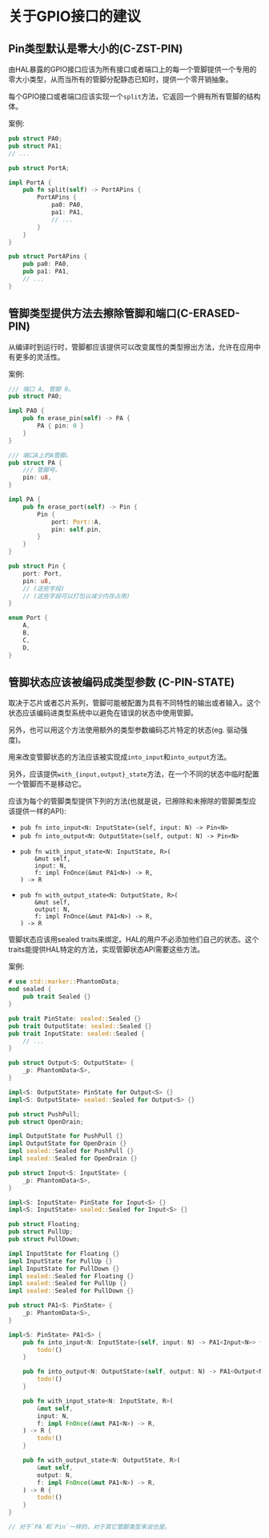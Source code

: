 # 关于GPIO接口的建议

<a id="c-zst-pin"></a>
## Pin类型默认是零大小的(C-ZST-PIN)

由HAL暴露的GPIO接口应该为所有接口或者端口上的每一个管脚提供一个专用的零大小类型，从而当所有的管脚分配静态已知时，提供一个零开销抽象。

每个GPIO接口或者端口应该实现一个`split`方法，它返回一个拥有所有管脚的结构体。

案例:

```rust
pub struct PA0;
pub struct PA1;
// ...

pub struct PortA;

impl PortA {
    pub fn split(self) -> PortAPins {
        PortAPins {
            pa0: PA0,
            pa1: PA1,
            // ...
        }
    }
}

pub struct PortAPins {
    pub pa0: PA0,
    pub pa1: PA1,
    // ...
}
```

<a id="c-erased-pin"></a>
## 管脚类型提供方法去擦除管脚和端口(C-ERASED-PIN)

从编译时到运行时，管脚都应该提供可以改变属性的类型擦出方法，允许在应用中有更多的灵活性。

案例:

```rust
/// 端口 A, 管脚 0。
pub struct PA0;

impl PA0 {
    pub fn erase_pin(self) -> PA {
        PA { pin: 0 }
    }
}

/// 端口A上的A管脚。
pub struct PA {
    /// 管脚号。
    pin: u8,
}

impl PA {
    pub fn erase_port(self) -> Pin {
        Pin {
            port: Port::A,
            pin: self.pin,
        }
    }
}

pub struct Pin {
    port: Port,
    pin: u8,
    // (这些字段)
    // (这些字段可以打包以减少内存占用)
}

enum Port {
    A,
    B,
    C,
    D,
}
```

<a id="c-pin-state"></a>
## 管脚状态应该被编码成类型参数 (C-PIN-STATE)

取决于芯片或者芯片系列，管脚可能被配置为具有不同特性的输出或者输入。这个状态应该编码进类型系统中以避免在错误的状态中使用管脚。

另外，也可以用这个方法使用额外的类型参数编码芯片特定的状态(eg. 驱动强度)。

用来改变管脚状态的方法应该被实现成`into_input`和`into_output`方法。

另外，应该提供`with_{input,output}_state`方法，在一个不同的状态中临时配置一个管脚而不是移动它。

应该为每个的管脚类型提供下列的方法(也就是说，已擦除和未擦除的管脚类型应该提供一样的API):

* `pub fn into_input<N: InputState>(self, input: N) -> Pin<N>`
* `pub fn into_output<N: OutputState>(self, output: N) -> Pin<N>`
* ```ignore
  pub fn with_input_state<N: InputState, R>(
      &mut self,
      input: N,
      f: impl FnOnce(&mut PA1<N>) -> R,
  ) -> R
  ```
* ```ignore
  pub fn with_output_state<N: OutputState, R>(
      &mut self,
      output: N,
      f: impl FnOnce(&mut PA1<N>) -> R,
  ) -> R
  ```

管脚状态应该用sealed traits来绑定。HAL的用户不必添加他们自己的状态。这个traits能提供HAL特定的方法，实现管脚状态API需要这些方法。

案例:

```rust
# use std::marker::PhantomData;
mod sealed {
    pub trait Sealed {}
}

pub trait PinState: sealed::Sealed {}
pub trait OutputState: sealed::Sealed {}
pub trait InputState: sealed::Sealed {
    // ...
}

pub struct Output<S: OutputState> {
    _p: PhantomData<S>,
}

impl<S: OutputState> PinState for Output<S> {}
impl<S: OutputState> sealed::Sealed for Output<S> {}

pub struct PushPull;
pub struct OpenDrain;

impl OutputState for PushPull {}
impl OutputState for OpenDrain {}
impl sealed::Sealed for PushPull {}
impl sealed::Sealed for OpenDrain {}

pub struct Input<S: InputState> {
    _p: PhantomData<S>,
}

impl<S: InputState> PinState for Input<S> {}
impl<S: InputState> sealed::Sealed for Input<S> {}

pub struct Floating;
pub struct PullUp;
pub struct PullDown;

impl InputState for Floating {}
impl InputState for PullUp {}
impl InputState for PullDown {}
impl sealed::Sealed for Floating {}
impl sealed::Sealed for PullUp {}
impl sealed::Sealed for PullDown {}

pub struct PA1<S: PinState> {
    _p: PhantomData<S>,
}

impl<S: PinState> PA1<S> {
    pub fn into_input<N: InputState>(self, input: N) -> PA1<Input<N>> {
        todo!()
    }

    pub fn into_output<N: OutputState>(self, output: N) -> PA1<Output<N>> {
        todo!()
    }

    pub fn with_input_state<N: InputState, R>(
        &mut self,
        input: N,
        f: impl FnOnce(&mut PA1<N>) -> R,
    ) -> R {
        todo!()
    }

    pub fn with_output_state<N: OutputState, R>(
        &mut self,
        output: N,
        f: impl FnOnce(&mut PA1<N>) -> R,
    ) -> R {
        todo!()
    }
}

// 对于`PA`和`Pin`一样的，对于其它管脚类型来说也是。
```
